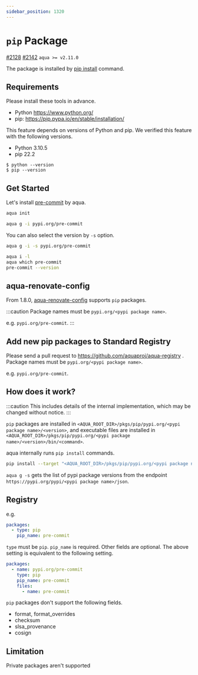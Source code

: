 ```yaml
---
sidebar_position: 1320
---
```


# `pip` Package

[#2128](https://github.com/aquaproj/aqua/issues/2128) [#2142](https://github.com/aquaproj/aqua/issues/2142) `aqua >= v2.11.0`

The package is installed by [pip install](https://pip.pypa.io/en/stable/cli/pip_install/) command.

## Requirements

Please install these tools in advance.

- Python https://www.python.org/
- pip: https://pip.pypa.io/en/stable/installation/

This feature depends on versions of Python and pip.
We verified this feature with the following versions.

- Python 3.10.5
- pip 22.2

```console
$ python --version
$ pip --version
```

## Get Started

Let's install [pre-commit](https://pre-commit.com/) by aqua.

```sh
aqua init
```

```sh
aqua g -i pypi.org/pre-commit
```

You can also select the version by `-s` option.

```sh
aqua g -i -s pypi.org/pre-commit
```

```sh
aqua i -l
aqua which pre-commit
pre-commit --version
```

## aqua-renovate-config

From 1.8.0, [aqua-renovate-config](/docs/products/aqua-renovate-config) supports `pip` packages.

:::caution
Package names must be `pypi.org/<pypi package name>`.

e.g. `pypi.org/pre-commit`.
:::


## Add new pip packages to Standard Registry

Please send a pull request to https://github.com/aquaproj/aqua-registry .
Package names must be `pypi.org/<pypi package name>`.

e.g. `pypi.org/pre-commit`.

## How does it work?

:::caution
This includes details of the internal implementation, which may be changed without notice.
:::

`pip` packages are installed in `<AQUA_ROOT_DIR>/pkgs/pip/pypi.org/<pypi package name>/<version>`,
and executable files are installed in `<AQUA_ROOT_DIR>/pkgs/pip/pypi.org/<pypi package name>/<version>/bin/<command>`.

aqua internally runs `pip install` commands.

```sh
pip install --target "<AQUA_ROOT_DIR>/pkgs/pip/pypi.org/<pypi package name>/<version>" "<pypi package>"
```

`aqua g -s` gets the list of pypi package versions from the endpoint `https://pypi.org/pypi/<pypi package name>/json`.

## Registry

e.g.

```yaml
packages:
  - type: pip
    pip_name: pre-commit
```

`type` must be `pip`. `pip_name` is required. Other fields are optional.
The above setting is equivalent to the following setting.

```yaml
packages:
  - name: pypi.org/pre-commit
    type: pip
    pip_name: pre-commit
    files:
      - name: pre-commit
```

`pip` packages don't support the following fields.

- format, format_overrides
- checksum
- slsa_provenance
- cosign

## Limitation

Private packages aren't supported
